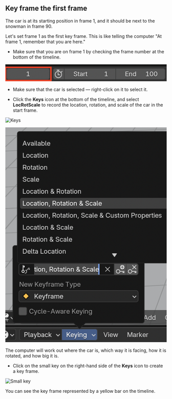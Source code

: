 ## Key frame the first frame

The car is at its starting position in frame 1, and it should be next to the snowman in frame 90.

Let's set frame 1 as the first key frame. This is like telling the computer "At frame 1, remember that you are here."

+ Make sure that you are on frame 1 by checking the frame number at the bottom of the timeline.

![Frame one](images/blender-frame-1.png)

+ Make sure that the car is selected — right-click on it to select it.

+ Click the **Keys** icon at the bottom of the timeline, and select **LocRotScale** to record the location, rotation, and scale of the car in the start frame.

![Keys](images/blender-keys.png)

![LocRotScale](images/blender-locrotscale.png)

The computer will work out where the car is, which way it is facing, how it is rotated, and how big it is.

+ Click on the small key on the right-hand side of the **Keys** icon to create a key frame.

![Small key](images/small-key.png)

You can see the key frame represented by a yellow bar on the timeline.
